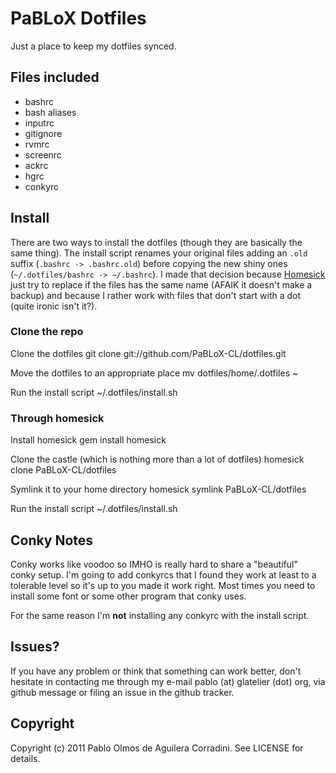 # PaBLoX Dotfiles #

Just a place to keep my dotfiles synced.

## Files included ##

* bashrc
* bash aliases
* inputrc
* gitignore
* rvmrc
* screenrc
* ackrc
* hgrc
* conkyrc

## Install ##

There are two ways to install the dotfiles (though they are basically the same
thing). The install script renames your original files adding an `.old` suffix
(`.bashrc -> .bashrc.old`) before copying the new shiny ones (`~/.dotfiles/bashrc -> ~/.bashrc`).
I made that decision because [Homesick](https://github.com/technicalpickles/homesick)
just try to replace if the files has the same name (AFAIK it doesn't make a backup) and
because I rather work with files that don't start with a dot (quite
ironic isn't it?).

### Clone the repo ###

Clone the dotfiles
    git clone git://github.com/PaBLoX-CL/dotfiles.git

Move the dotfiles to an appropriate place
    mv dotfiles/home/.dotfiles ~

Run the install script
    ~/.dotfiles/install.sh

### Through homesick ###

Install homesick
    gem install homesick

Clone the castle (which is nothing more than a lot of dotfiles)
    homesick clone PaBLoX-CL/dotfiles

Symlink it to your home directory
    homesick symlink PaBLoX-CL/dotfiles

Run the install script
    ~/.dotfiles/install.sh

## Conky Notes ##

Conky works like voodoo so IMHO is really hard to share a "beautiful"
conky setup. I'm going to add conkyrcs that I found they work at least
to a tolerable level so it's up to you made it work right. Most times
you need to install some font or some other program that conky uses.

For the same reason I'm **not** installing any conkyrc with the install
script.

## Issues? ##

If you have any problem or think that something can work better, don't
hesitate in contacting me through my e-mail pablo (at) glatelier (dot)
org, via github message or filing an issue in the github tracker.

## Copyright ##

Copyright (c) 2011 Pablo Olmos de Aguilera Corradini. See LICENSE for
details.
